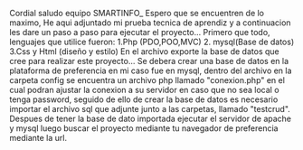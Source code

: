 Cordial saludo equipo SMARTINFO_ Espero que se encuentren de lo maximo, He aqui adjuntado mi prueba tecnica de aprendiz y a continuacion les dare un paso a paso para ejecutar el proyecto...
Primero que todo, lenguajes que utilice fueron:
1.Php (PDO,POO,MVC)
2. mysql(Base de datos)
3.Css y Html (diseño y estilo)
En el archivo exporte la base de datos que cree para realizar este proyecto... Se debera crear una base de datos en la plataforma de preferencia en mi caso fue en mysql, dentro del archivo
en la carpeta config se encuentra un archivo php llamado "conexion.php" en el cual podran ajustar la conexion a su servidor en caso que no sea local o tenga password, seguido de ello de crear
la base de datos es necesario importar el archivo sql que adjunte junto a las carpetas, llamado "testcrud". Despues de tener la base de dato importada ejecutar el servidor de apache y mysql
luego buscar el proyecto mediante  tu navegador de preferencia mediante la url. 
